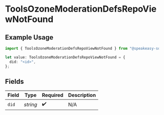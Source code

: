 # ToolsOzoneModerationDefsRepoViewNotFound

## Example Usage

```typescript
import { ToolsOzoneModerationDefsRepoViewNotFound } from "@speakeasy-sdks/bluesky/models/components";

let value: ToolsOzoneModerationDefsRepoViewNotFound = {
  did: "<id>",
};
```

## Fields

| Field              | Type               | Required           | Description        |
| ------------------ | ------------------ | ------------------ | ------------------ |
| `did`              | *string*           | :heavy_check_mark: | N/A                |
